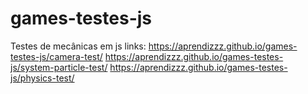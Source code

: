 # games-testes-js
Testes de mecânicas em js
links:
https://aprendizzz.github.io/games-testes-js/camera-test/
https://aprendizzz.github.io/games-testes-js/system-particle-test/
https://aprendizzz.github.io/games-testes-js/physics-test/
